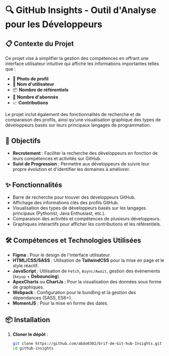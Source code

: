 # 🔍 GitHub Insights - Outil d'Analyse pour les Développeurs


## 📋 Contexte du Projet

Ce projet vise à simplifier la gestion des compétences en offrant une interface utilisateur intuitive qui affiche les informations importantes telles que :
- 👤 **Photo de profil**
- 🔗 **Nom d'utilisateur**
- 📦 **Nombre de référentiels**
- 👥 **Nombre d'abonnés**
- 📈 **Contributions**

Le projet inclut également des fonctionnalités de recherche et de comparaison des profils, ainsi qu'une visualisation graphique des types de développeurs basés sur leurs principaux langages de programmation.

## 🎯 Objectifs
- **Recrutement** : Faciliter la recherche des développeurs en fonction de leurs compétences et activités sur GitHub.
- **Suivi de Progression** : Permettre aux développeurs de suivre leur propre évolution et d'identifier les domaines à améliorer.

## ✨ Fonctionnalités
- Barre de recherche pour trouver des développeurs GitHub.
- Affichage des informations clés des profils GitHub.
- Visualisation des types de développeurs basés sur les langages principaux (Pythonist, Java Enthusiast, etc.).
- Comparaison des activités et compétences de plusieurs développeurs.
- Graphiques interactifs pour afficher les contributions et les référentiels.

## 🛠️ Compétences et Technologies Utilisées

- **Figma** : Pour le design de l'interface utilisateur.
- **HTML/CSS/SASS** : Utilisation de **TailwindCSS** pour la mise en page et le style réactif.
- **JavaScript** : Utilisation de `Fetch`, `Async/Await`, gestion des événements (`keyup` + **Debouncing**).
- **ApexCharts** ou **ChartJs** : Pour la visualisation des données sous forme de graphiques.
- **Webpack** : Configuration pour le bundling et la gestion des dépendances (SASS, ES6+).
- **MomentJS** : Pour la mise en forme des dates.

## 📦 Installation

1. **Cloner le dépôt** :
   ```bash
   git clone https://github.com/abdo0302/brif-de-Git-hub-Insights.git
   cd github-insights

